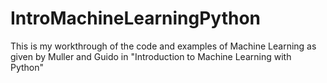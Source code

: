 # IntroMachineLearningPython

This is my workthrough of the code and examples of Machine Learning as given by Muller and Guido in "Introduction to Machine Learning with Python"
